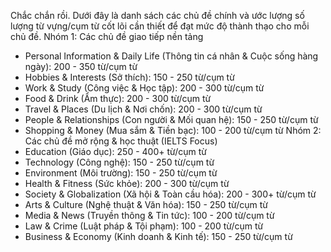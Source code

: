 Chắc chắn rồi. Dưới đây là danh sách các chủ đề chính và ước lượng số lượng từ vựng/cụm từ cốt lõi cần thiết để đạt mức độ thành thạo cho mỗi chủ đề.
Nhóm 1: Các chủ đề giao tiếp nền tảng
 * Personal Information & Daily Life (Thông tin cá nhân & Cuộc sống hàng ngày): 200 - 350 từ/cụm từ
 * Hobbies & Interests (Sở thích): 150 - 250 từ/cụm từ
 * Work & Study (Công việc & Học tập): 200 - 300 từ/cụm từ
 * Food & Drink (Ẩm thực): 200 - 300 từ/cụm từ
 * Travel & Places (Du lịch & Nơi chốn): 200 - 300 từ/cụm từ
 * People & Relationships (Con người & Mối quan hệ): 150 - 250 từ/cụm từ
 * Shopping & Money (Mua sắm & Tiền bạc): 100 - 200 từ/cụm từ
Nhóm 2: Các chủ đề mở rộng & học thuật (IELTS Focus)
 * Education (Giáo dục): 250 - 400+ từ/cụm từ
 * Technology (Công nghệ): 150 - 250 từ/cụm từ
 * Environment (Môi trường): 150 - 250 từ/cụm từ
 * Health & Fitness (Sức khỏe): 200 - 300 từ/cụm từ
 * Society & Globalization (Xã hội & Toàn cầu hóa): 200 - 300+ từ/cụm từ
 * Arts & Culture (Nghệ thuật & Văn hóa): 150 - 250 từ/cụm từ
 * Media & News (Truyền thông & Tin tức): 100 - 200 từ/cụm từ
 * Law & Crime (Luật pháp & Tội phạm): 100 - 200 từ/cụm từ
 * Business & Economy (Kinh doanh & Kinh tế): 150 - 250 từ/cụm từ

